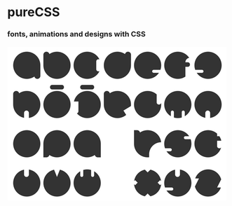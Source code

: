 # pureCSS
### fonts, animations and designs with CSS
##### ![](https://github.com/aesbovis/pureCSS/raw/master/readme.png)
